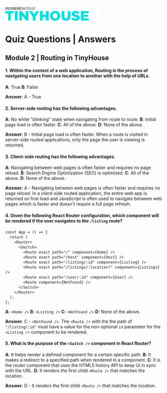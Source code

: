 <img src="../../../images/tinyhouse-logo.png" width="60%"/>

# Quiz Questions | Answers

## Module 2 | Routing in TinyHouse

#### 1. Within the context of a web application, Routing is the process of navigating users from one location to another with the help of URLs.

**A**: True
**B**: False

**Answer**: A - True

#### 2. Server-side routing has the following advantages.

**A**: No white "blinking" state when navigating from route to route.
**B**: Initial page load is often faster.
**C**: All of the above.
**D**: None of the above.

**Answer**: B - Initial page load is often faster. When a route is visited in server-side routed applications, only the page the user is viewing is returned.

#### 3. Client-side routing has the following advantages.

**A**: Navigating between web pages is often faster and requires no page reload.
**B**: Search Engine Optimization (SEO) is optimized.
**C**: All of the above.
**D**: None of the above.

**Answer**: A - Navigating between web pages is often faster and requires no page reload. In a client-side routed application, the entire web app is returned on first load and JavaScript is often used to navigate between web pages which is faster and doesn't require a full page refresh.

#### 4. Given the following React Router configuration, which component will be rendered if the user navigates to the `/listing` route?

```tsx
const App = () => {
  return (
    <Router>
      <Switch>
        <Route exact path="/" component={Home} />
        <Route exact path="/host" component={Host} />
        <Route exact path="/listing/:id" component={Listing} />
        <Route exact path="/listings/:location?" component={Listings} />
        <Route exact path="/user/:id" component={User} />
        <Route component={NotFound} />
      </Switch>
    </Router>
  );
};
```

**A**: `<Home />`
**B**: `<Listing />`
**C**: `<NotFound />`
**D**: None of the above.

**Answer**: C - `<NotFound />`. The `<Route />` with the the path of `"/listing/:id"` must have a value for the non-optional `id` parameter for the `<Listing />` component to be rendered.

#### 5. What is the purpose of the `<Switch />` component in React Router?

**A**: It helps render a defined component for a certain specific path.
**B**: It makes a redirect to a specified path when rendered in a component.
**C**: It is the router component that uses the HTML5 history API to keep UI in sync with the URL.
**D**: It renders the first child `<Route />` that matches the location.

**Answer**: D - It renders the first child `<Route />` that matches the location.
